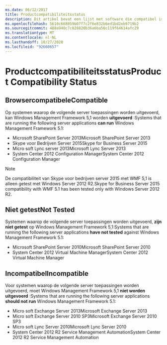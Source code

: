 ```yaml
---
ms.date: 06/12/2017
title: Productcompatibiliteitsstatus
description: Dit artikel bevat een lijst met software die compatibel is met WMF 5,1.
ms.openlocfilehash: 5610c668059b07f7c2f6e832b6ed1bd2eb9719b2
ms.sourcegitcommit: 488a940c7c828820b36a6ba56c119f64614afc29
ms.translationtype: MT
ms.contentlocale: nl-NL
ms.lasthandoff: 10/27/2020
ms.locfileid: "92660657"
---
```

# <a name="product-compatibility-status"></a><span data-ttu-id="05a42-103">Productcompatibiliteitsstatus</span><span class="sxs-lookup"><span data-stu-id="05a42-103">Product Compatibility Status</span></span>

## <a name="compatible"></a><span data-ttu-id="05a42-104">Browsercompatibele</span><span class="sxs-lookup"><span data-stu-id="05a42-104">Compatible</span></span>

<span data-ttu-id="05a42-105">Op systemen waarop de volgende server toepassingen worden uitgevoerd, kan Windows Management Framework 5,1 worden **uitgevoerd** :</span><span class="sxs-lookup"><span data-stu-id="05a42-105">Systems that are running the following server applications **can run** Windows Management Framework 5.1:</span></span>

- <span data-ttu-id="05a42-106">Microsoft SharePoint Server 2013</span><span class="sxs-lookup"><span data-stu-id="05a42-106">Microsoft SharePoint Server 2013</span></span>
- <span data-ttu-id="05a42-107">Skype voor Bedrijven Server 2015</span><span class="sxs-lookup"><span data-stu-id="05a42-107">Skype for Business Server 2015</span></span>
- <span data-ttu-id="05a42-108">Micro soft Lync server 2013</span><span class="sxs-lookup"><span data-stu-id="05a42-108">Microsoft Lync Server 2013</span></span>
- <span data-ttu-id="05a42-109">System Center 2012 Configuration Manager</span><span class="sxs-lookup"><span data-stu-id="05a42-109">System Center 2012 Configuration Manager</span></span>

> [!NOTE]
> <span data-ttu-id="05a42-110">De compatibiliteit van Skype voor bedrijven server 2015 met WMF 5,1 is alleen getest met Windows Server 2012 R2.</span><span class="sxs-lookup"><span data-stu-id="05a42-110">Skype for Business Server 2015 compatibility with WMF 5.1 has been tested only with Windows Server 2012 R2.</span></span>

## <a name="not-tested"></a><span data-ttu-id="05a42-111">Niet getest</span><span class="sxs-lookup"><span data-stu-id="05a42-111">Not Tested</span></span>

<span data-ttu-id="05a42-112">Systemen waarop de volgende server toepassingen worden uitgevoerd, **zijn niet getest** op Windows Management Framework 5,1:</span><span class="sxs-lookup"><span data-stu-id="05a42-112">Systems that are running the following server applications **have not tested** against Windows Management Framework 5.1:</span></span>

- <span data-ttu-id="05a42-113">Microsoft SharePoint Server 2010</span><span class="sxs-lookup"><span data-stu-id="05a42-113">Microsoft SharePoint Server 2010</span></span>
- <span data-ttu-id="05a42-114">System Center 2012 Virtual Machine Manager</span><span class="sxs-lookup"><span data-stu-id="05a42-114">System Center 2012 Virtual Machine Manager</span></span>

## <a name="incompatible"></a><span data-ttu-id="05a42-115">Incompatibel</span><span class="sxs-lookup"><span data-stu-id="05a42-115">Incompatible</span></span>

<span data-ttu-id="05a42-116">Voor systemen waarop de volgende server toepassingen worden uitgevoerd, moet Windows Management Framework 5,1 **niet worden uitgevoerd** :</span><span class="sxs-lookup"><span data-stu-id="05a42-116">Systems that are running the following server applications **should not run** Windows Management Framework 5.1:</span></span>

- <span data-ttu-id="05a42-117">Micro soft Exchange Server 2013</span><span class="sxs-lookup"><span data-stu-id="05a42-117">Microsoft Exchange Server 2013</span></span>
- <span data-ttu-id="05a42-118">Micro soft Exchange Server 2010 SP3</span><span class="sxs-lookup"><span data-stu-id="05a42-118">Microsoft Exchange Server 2010 SP3</span></span>
- <span data-ttu-id="05a42-119">Micro soft Lync Server 2010</span><span class="sxs-lookup"><span data-stu-id="05a42-119">Microsoft Lync Server 2010</span></span>
- <span data-ttu-id="05a42-120">System Center 2012 R2 Service Management Automation</span><span class="sxs-lookup"><span data-stu-id="05a42-120">System Center 2012 R2 Service Management Automation</span></span>
